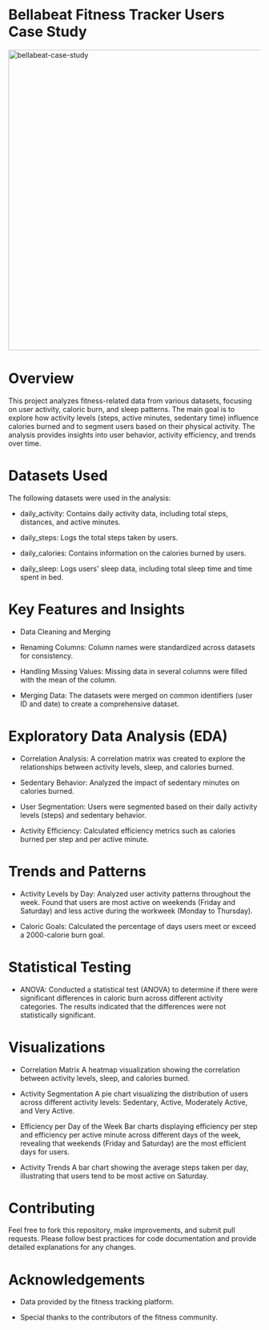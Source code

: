 # Bellabeat Fitness Tracker Users  Case Study
<img src="https://github.com/tanvir-data-science/Fitness-Tracker-Users-Case-Study/blob/main/bellabeat-case.study.png" alt="bellabeat-case-study" width="1200" height="600">

# Overview
This project analyzes fitness-related data from various datasets, focusing on user activity, caloric burn, and sleep patterns. The main goal is to explore how activity levels (steps, active minutes, sedentary time) influence calories burned and to segment users based on their physical activity. The analysis provides insights into user behavior, activity efficiency, and trends over time.

# Datasets Used
The following datasets were used in the analysis:

* daily_activity: Contains daily activity data, including total steps, distances, and active minutes.

* daily_steps: Logs the total steps taken by users.

* daily_calories: Contains information on the calories burned by users.

* daily_sleep: Logs users' sleep data, including total sleep time and time spent in bed.

# Key Features and Insights
* Data Cleaning and Merging
* Renaming Columns: Column names were standardized across datasets for consistency.

* Handling Missing Values: Missing data in several columns were filled with the mean of the column.

* Merging Data: The datasets were merged on common identifiers (user ID and date) to create a comprehensive dataset.

# Exploratory Data Analysis (EDA)
* Correlation Analysis: A correlation matrix was created to explore the relationships between activity levels, sleep, and calories burned.

* Sedentary Behavior: Analyzed the impact of sedentary minutes on calories burned.

* User Segmentation: Users were segmented based on their daily activity levels (steps) and sedentary behavior.

* Activity Efficiency: Calculated efficiency metrics such as calories burned per step and per active minute.

# Trends and Patterns
* Activity Levels by Day: Analyzed user activity patterns throughout the week. Found that users are most active on weekends (Friday and Saturday) and less active during the workweek (Monday to Thursday).

* Caloric Goals: Calculated the percentage of days users meet or exceed a 2000-calorie burn goal.

# Statistical Testing
* ANOVA: Conducted a statistical test (ANOVA) to determine if there were significant differences in caloric burn across different activity categories. The results indicated that the differences were not statistically significant.

# Visualizations
* Correlation Matrix
A heatmap visualization showing the correlation between activity levels, sleep, and calories burned.

* Activity Segmentation
A pie chart visualizing the distribution of users across different activity levels: Sedentary, Active, Moderately Active, and Very Active.

* Efficiency per Day of the Week
Bar charts displaying efficiency per step and efficiency per active minute across different days of the week, revealing that weekends (Friday and Saturday) are the most efficient days for users.

* Activity Trends
A bar chart showing the average steps taken per day, illustrating that users tend to be most active on Saturday.

# Contributing
Feel free to fork this repository, make improvements, and submit pull requests. Please follow best practices for code documentation and provide detailed explanations for any changes.

# Acknowledgements

* Data provided by the fitness tracking platform.

* Special thanks to the contributors of the fitness community.
